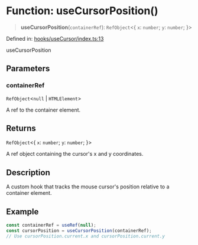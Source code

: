 # Function: useCursorPosition()

> **useCursorPosition**(`containerRef`): `RefObject`\<\{ `x`: `number`; `y`: `number`; \}\>

Defined in: [hooks/useCursor/index.ts:13](https://github.com/onyx-og/prismal/blob/7e948b825c73ffc9bb10fe5a1890783eb7215c77/packages/react/src/hooks/useCursor/index.ts#L13)

useCursorPosition

## Parameters

### containerRef

`RefObject`\<`null` \| `HTMLElement`\>

A ref to the container element.

## Returns

`RefObject`\<\{ `x`: `number`; `y`: `number`; \}\>

A ref object containing the cursor's x and y coordinates.

## Description

A custom hook that tracks the mouse cursor's position relative to a container element.

## Example

```ts
const containerRef = useRef(null);
const cursorPosition = useCursorPosition(containerRef);
// Use cursorPosition.current.x and cursorPosition.current.y
```
